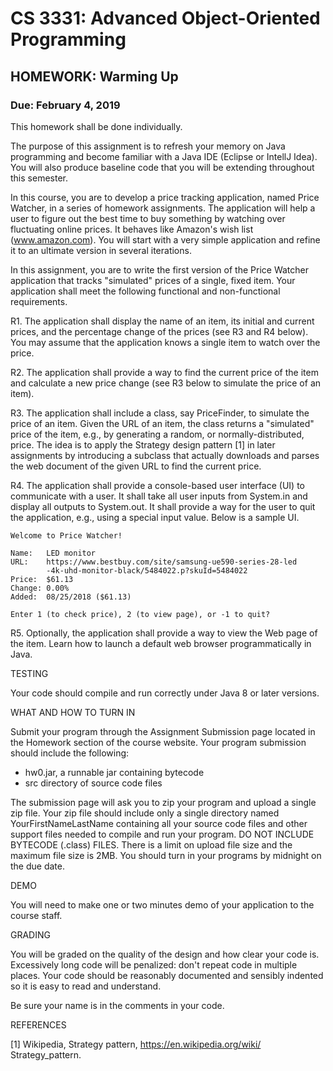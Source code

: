 # CS 3331: Advanced Object-Oriented Programming

## HOMEWORK: Warming Up

### Due: February 4, 2019

This homework shall be done individually. 

The purpose of this assignment is to refresh your memory on Java
programming and become familiar with a Java IDE (Eclipse or IntellJ
Idea). You will also produce baseline code that you will be extending
throughout this semester.

In this course, you are to develop a price tracking application, named
Price Watcher, in a series of homework assignments. The application
will help a user to figure out the best time to buy something by
watching over fluctuating online prices. It behaves like Amazon's wish
list (www.amazon.com). You will start with a very simple application
and refine it to an ultimate version in several iterations.

In this assignment, you are to write the first version of the Price
Watcher application that tracks "simulated" prices of a single, fixed
item. Your application shall meet the following functional and
non-functional requirements.

R1. The application shall display the name of an item, its initial and
    current prices, and the percentage change of the prices (see R3 and
    R4 below). You may assume that the application knows a single item
    to watch over the price.

R2. The application shall provide a way to find the current price of
    the item and calculate a new price change (see R3 below to
    simulate the price of an item).

R3. The application shall include a class, say PriceFinder, to
    simulate the price of an item. Given the URL of an item, the class
    returns a "simulated" price of the item, e.g., by generating a
    random, or normally-distributed, price. The idea is to apply the
    Strategy design pattern [1] in later assignments by introducing a
    subclass that actually downloads and parses the web document of
    the given URL to find the current price.

R4. The application shall provide a console-based user interface (UI)
    to communicate with a user. It shall take all user inputs from
    System.in and display all outputs to System.out. It shall provide
    a way for the user to quit the application, e.g., using a special
    input value. Below is a sample UI.

    Welcome to Price Watcher!

    Name:   LED monitor
    URL:    https://www.bestbuy.com/site/samsung-ue590-series-28-led
            -4k-uhd-monitor-black/5484022.p?skuId=5484022
    Price:  $61.13
    Change: 0.00%
    Added:  08/25/2018 ($61.13)

    Enter 1 (to check price), 2 (to view page), or -1 to quit? 

R5. Optionally, the application shall provide a way to view the Web
    page of the item. Learn how to launch a default web browser
    programmatically in Java.

TESTING

   Your code should compile and run correctly under Java 8 or later
   versions. 

WHAT AND HOW TO TURN IN

   Submit your program through the Assignment Submission page located
   in the Homework section of the course website. Your program
   submission should include the following:

   - hw0.jar, a runnable jar containing bytecode
   - src directory of source code files
   
   The submission page will ask you to zip your program and upload a
   single zip file. Your zip file should include only a single
   directory named YourFirstNameLastName containing all your source
   code files and other support files needed to compile and run your
   program. DO NOT INCLUDE BYTECODE (.class) FILES. There is a limit
   on upload file size and the maximum file size is 2MB. You should
   turn in your programs by midnight on the due date.

DEMO

   You will need to make one or two minutes demo of your application
   to the course staff.

GRADING

   You will be graded on the quality of the design and how clear your
   code is. Excessively long code will be penalized: don't repeat code
   in multiple places. Your code should be reasonably documented and
   sensibly indented so it is easy to read and understand.

   Be sure your name is in the comments in your code.

REFERENCES 

   [1] Wikipedia, Strategy pattern, https://en.wikipedia.org/wiki/
       Strategy_pattern.
